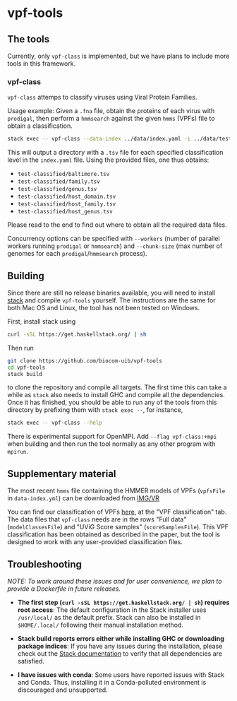 # vpf-tools

## The tools

Currently, only `vpf-class` is implemented, but we have plans to include more tools
in this framework.

### vpf-class

`vpf-class` attemps to classify viruses using Viral Protein Families.

Usage example: Given a `.fna` file, obtain the proteins of each virus with
`prodigal`, then perform a `hmmsearch` against the given `hmms` (VPFs) file to
obtain a classification.
```sh
stack exec -- vpf-class --data-index ../data/index.yaml -i ../data/test.fna -o test-classified
```

This will output a directory with a `.tsv` file for each specified classification
level in the `index.yaml` file. Using the provided files, one thus obtains:

- `test-classified/baltimore.tsv`
- `test-classified/family.tsv`
- `test-classified/genus.tsv`
- `test-classified/host_domain.tsv`
- `test-classified/host_family.tsv`
- `test-classified/host_genus.tsv`

Please read to the end to find out where to obtain all the required data files.

Concurrency options can be specified with `--workers` (number of
parallel workers running `prodigal` or `hmmsearch`) and `--chunk-size` (max
number of genomes for each `prodigal`/`hmmsearch` process).

## Building

Since there are still no release binaries available, you will need to install
[stack](haskellstack.org) and compile `vpf-tools` yourself. The instructions
are the same for both Mac OS and Linux, the tool has not been tested on
Windows.

First, install stack using
```sh
curl -sSL https://get.haskellstack.org/ | sh
```

Then run
```sh
git clone https://github.com/biocom-uib/vpf-tools
cd vpf-tools
stack build
```
to clone the repository and compile all targets. The first time this can take a
while as `stack` also needs to install GHC and compile all the dependencies.
Once it has finished, you should be able to run any of the tools from this
directory by prefixing them with `stack exec --`, for instance,
```sh
stack exec -- vpf-class --help
```

There is experimental support for OpenMPI. Add `--flag vpf-class:+mpi` when
building and then run the tool normally as any other program with `mpirun`.

## Supplementary material

The most recent `hmms` file containing the HMMER models of VPFs (`vpfsFile` in
`data-index.yml`) can be downloaded from
[IMG/VR](https://img.jgi.doe.gov//docs/final_list.hmms.gz)

You can find our classification of VPFs
[here](http://bioinfo.uib.es/~recerca/VPF-Class/), at the "VPF classification" tab.
The data files that `vpf-class` needs are in the rows "Full data" (`modelClassesFile`) and "UViG
Score samples" (`scoreSamplesFile`). This VPF classification has been obtained
as described in the paper, but the tool is designed to work with any
user-provided classification files.

## Troubleshooting

_NOTE: To work around these issues and for user convenience, we plan to provide a
Dockerfile in future releases._

- **The first step (`curl -sSL https://get.haskellstack.org/ | sh`) requires
root access**: The default configuration in the Stack installer uses
`/usr/local/` as the default prefix. Stack can also be installed in
`$HOME/.local/` following their manual installation method.

- **Stack build reports errors either while installing GHC or downloading package
indices**: If you have any issues during the installation, please check out the [Stack
documentation](https://docs.haskellstack.org/en/stable/install_and_upgrade/) to
verify that all dependencies are satisfied.

- **I have issues with conda**: Some users have reported issues with Stack and
Conda. Thus, installing it in a Conda-polluted environment is discouraged and
unsupported.
